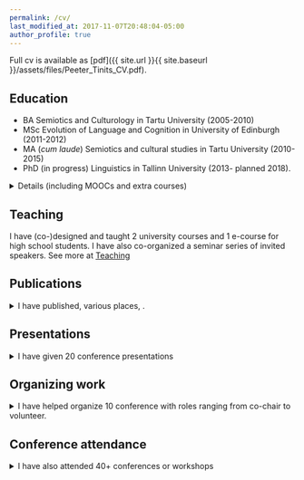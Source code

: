 ```yaml
---
permalink: /cv/
last_modified_at: 2017-11-07T20:48:04-05:00
author_profile: true
---
```


Full cv is available as [pdf]({{ site.url }}{{ site.baseurl }}/assets/files/Peeter_Tinits_CV.pdf).

## Education

- BA Semiotics and Culturology in Tartu University (2005-2010) 
- MSc Evolution of Language and Cognition in University of Edinburgh (2011-2012)
- MA (*cum laude*) Semiotics and cultural studies in Tartu University (2010-2015)
- PhD (in progress) Linguistics in Tallinn University (2013- planned 2018).

<details> <summary>Details (including MOOCs and extra courses)</summary>

</details>


## Teaching
I have (co-)designed and taught 2 university courses and 1 e-course for high school students. I have also co-organized a seminar series of invited speakers. See more at [Teaching](/teaching/)

## Publications
<details> <summary> I have published, various places, .</summary>

{% capture my_include %}{% include cv-pubs.md %}{% endcapture %}
{{ my_include | markdownify }}

</details>

## Presentations
<details> 
 <summary>I have given 20 conference presentations </summary>
{% capture my_include %}{% include cv-pres.md %}{% endcapture %}
{{ my_include | markdownify }}

</details>

## Organizing work
<details>
 <summary>
I have helped organize 10 conference with roles ranging from co-chair to volunteer.</summary>

{% capture my_include %}{% include cv-orgs.md %}{% endcapture %}
{{ my_include | markdownify }}
</details>

## Conference attendance
<details>
 <summary>I have also attended 40+ conferences or workshops</summary>

{% capture my_include %}{% include cv-meets.md %}{% endcapture %}
{{ my_include | markdownify }}

</details>